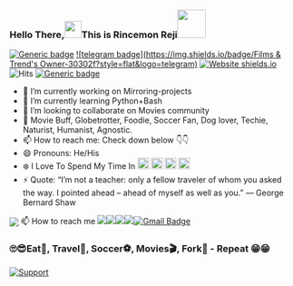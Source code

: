 ### Hello There,<img src="https://github.com/svr666/svr666/blob/master/gifs/Hi.gif" width="30px">This is Rincemon Reji<img src="https://media.giphy.com/media/12oufCB0MyZ1Go/giphy.gif" width="50">

[![Generic badge](https://img.shields.io/badge/REACHME-@-<COLOR>.svg)](https://github.com/RincemonReji) [![telegram badge](https://img.shields.io/badge/Films & Trend's Owner-30302f?style=flat&logo=telegram)](https://t.me/filmsandtrends_Owner) [![Website shields.io](https://img.shields.io/website-up-down-green-red/http/shields.io.svg)](https://visi.tk/jikku)  ![Hits](https://hits.seeyoufarm.com/api/count/incr/badge.svg?url=https://github.com/jikkubot/) [![Generic badge](https://img.shields.io/badge/AnyㅤDσυႦƚʂ..ㅤping@-InFoTelGroup-RED.svg)](https://telegram.dog/InFoTelGroup)

- 🔭 I’m currently working on Mirroring-projects
- 🌱 I’m currently learning Python+Bash
- 👯 I’m looking to collaborate on Movies community
- 💬 Movie Buff, Globetrotter, Foodie, Soccer Fan, Dog lover, Techie, Naturist, Humanist, Agnostic.  
- 📫 How to reach me: Check down below 👇👇
- 😄 Pronouns: He/His 
- ❄️ I Love To Spend My Time In <img  src="https://cdn.jsdelivr.net/npm/simple-icons@3.5.0/icons/telegram.svg" width="20px" />   <img src ="https://cdn.jsdelivr.net/npm/simple-icons@3.5.0/icons/github.svg" width="20px" />   <img src="https://cdn.jsdelivr.net/npm/simple-icons@3.5.0/icons/heroku.svg" width="20px" />  <img src="https://cdn.jsdelivr.net/npm/simple-icons@3.5.0/icons/postgresql.svg" width="20px" />
- ⚡ Quote: “I’m not a teacher: only a fellow traveler of whom you asked the way. I pointed ahead – ahead of myself as well as you.” — George Bernard Shaw


<img align="center" src="https://github-readme-stats.vercel.app/api?username=jikkubot&hide=prs&count_private=true&show_icons=true&theme=blueberry">
📫 How to reach me
<a href="https://telegram.dog/jikkubarca"><img src="https://img.shields.io/badge/telegram-D14836?color=2CA5E0&style=for-the-badge&logo=telegram&logoColor=white"></a><a href="https://www.instagram.com/barcajikku"><img src="https://img.shields.io/badge/instagram-%23E4405F.svg?&style=for-the-badge&logo=instagram&logoColor=white"></a><a href="https://github.com/jikkubot"><img src="https://img.shields.io/badge/github-%23100000.svg?&style=for-the-badge&logo=github&logoColor=white"></a><a href="https://gitlab.com/jikkubot"><img src="https://img.shields.io/badge/gitlab-%23330f63.svg?&style=for-the-badge&logo=gitlab&logoColor=white"><a href="mailto:jikkubot1@gmail.com"><img alt="Gmail Badge" src="https://img.shields.io/badge/gmail-D14836?&style=for-the-badge&logo=gmail&logoColor=white&link=mailto:jikkubot1@gmail.com"/></a>

### 🙄😎Eat🥣, Travel🚄, Soccer⚽, Movies🎬, Fork🍴 - Repeat 😁😁
 
[![Support](https://cdn.buymeacoffee.com/buttons/v2/default-white.png)](https://telegram.dog/mirrorall)
